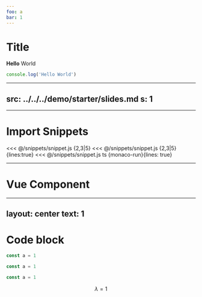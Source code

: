 ```yaml
---
foo: a
bar: 1
---
```


# Title

**Hello** World

[](./a)

```ts {a}
console.log('Hello World')
```

---
src: ../../../demo/starter/slides.md
s: 1
---

---

# Import Snippets

<<< @/snippets/snippet.js {2,3|5}
<<< @/snippets/snippet.js {2,3|5}{lines:true}
<<< @/snippets/snippet.js ts {monaco-run}{lines: true}

---

# Vue Component

<div title="hi" />
<Comp :x="a" />

<script setup lang="ts">
import { ref } from 'vue'
let a = ref(1)
</script>

---
layout: center
text: 1
---

# Code block

```ts {1,2|3}
const a = 1
```

```ts {1,2|3}{foo:'bar'} twoslash
const a = 1
```

```ts {monaco-run}{showOutputAt: '+1'}
const a = 1
```

$$
\lambda = 1
$$
